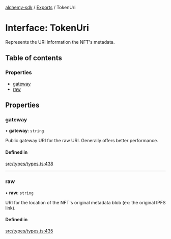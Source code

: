 [alchemy-sdk](../README.md) / [Exports](../modules.md) / TokenUri

# Interface: TokenUri

Represents the URI information the NFT's metadata.

## Table of contents

### Properties

- [gateway](TokenUri.md#gateway)
- [raw](TokenUri.md#raw)

## Properties

### gateway

• **gateway**: `string`

Public gateway URI for the raw URI. Generally offers better performance.

#### Defined in

[src/types/types.ts:438](https://github.com/alchemyplatform/alchemy-sdk-js/blob/53be393/src/types/types.ts#L438)

___

### raw

• **raw**: `string`

URI for the location of the NFT's original metadata blob (ex: the original
IPFS link).

#### Defined in

[src/types/types.ts:435](https://github.com/alchemyplatform/alchemy-sdk-js/blob/53be393/src/types/types.ts#L435)
